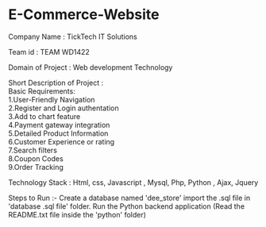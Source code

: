 # E-Commerce-Website

Company Name : TickTech IT Solutions

Team id : TEAM WD1422

Domain of Project :  Web development Technology

Short Description of Project :<br/>
Basic Requirements:<br/>
1.User-Friendly Navigation<br/>
2.Register and Login authentation <br/>
3.Add to chart feature <br/>
4.Payment gateway integration <br/>
5.Detailed Product Information <br/>
6.Customer Experience or rating <br/>
7.Search filters <br/>
8.Coupon Codes <br/>
9.Order Tracking<br/>

Technology Stack : Html, css, Javascript , Mysql, Php, Python , Ajax, Jquery

Steps to Run :- 
Create a database named 'dee_store'
import the .sql file in 'database .sql file' folder.
Run the Python backend application (Read the README.txt file inside the 'python' folder)
